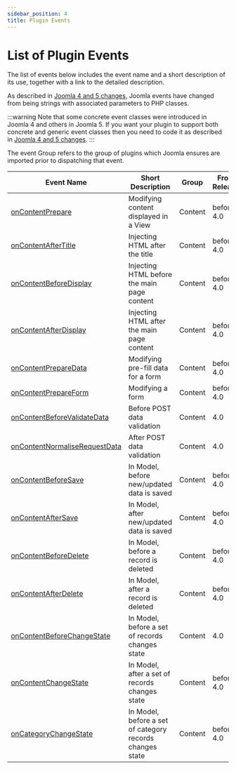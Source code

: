 ```yaml
---
sidebar_position: 4
title: Plugin Events
---
```


List of Plugin Events
=====================

The list of events below includes the event name and a short description of its use, together with a link to the detailed description.

As described in [Joomla 4 and 5 changes](../joomla-4-and-5-changes.md), Joomla events have changed from being strings with associated parameters to PHP classes.

:::warning
  Note that some concrete event classes were introduced in Joomla 4 and others in Joomla 5. If you want your plugin to support both concrete and generic event classes then you need to code it as described in [Joomla 4 and 5 changes](../joomla-4-and-5-changes.md).
:::

The event Group refers to the group of plugins which Joomla ensures are imported prior to dispatching that event. 

| Event Name                        | Short Description                            | Group            | From Release |
| --------------------------------- | --------------------------------------- | ---------------- | ------------ |
| [onContentPrepare](content.md#oncontentprepare) | Modifying content displayed in a View | Content          |  before 4.0  |
| [onContentAfterTitle](./content.md#oncontentaftertitle) | Injecting HTML after the title | Content          |  before 4.0  |
| [onContentBeforeDisplay](./content.md#oncontentbeforedisplay) | Injecting HTML before the main page content | Content          |  before 4.0  |
| [onContentAfterDisplay](./content.md#oncontentafterdisplay) | Injecting HTML after the main page content | Content          |  before 4.0  |
| [onContentPrepareData](./content.md#oncontentpreparedata) | Modifying pre-fill data for a form | Content          |  before 4.0  |
| [onContentPrepareForm](./content.md#oncontentprepareform) | Modifying a form | Content          |  before 4.0  |
| [onContentBeforeValidateData](./content.md#oncontentbeforevalidatedata) | Before POST data validation | Content          |  4.0  |
| [onContentNormaliseRequestData](./content.md#oncontentnormaliserequestdata) | After POST data validation | Content          |  4.0  |
| [onContentBeforeSave](./content.md#oncontentbeforesave) | In Model, before new/updated data is saved | Content          |  before 4.0  |
| [onContentAfterSave](./content.md#oncontentaftersave) | In Model, after new/updated data is saved | Content          |  before 4.0  |
| [onContentBeforeDelete](./content.md#oncontentbeforedelete) | In Model, before a record is deleted | Content          |  before 4.0  |
| [onContentAfterDelete](./content.md#oncontentafterdelete) | In Model, after a record is deleted | Content          |  before 4.0  |
| [onContentBeforeChangeState](./content.md#oncontentbeforechangestate) | In Model, before a set of records changes state | Content      |  4.0  |
| [onContentChangeState](./content.md#oncontentchangestate) | In Model, after a set of records changes state | Content          |  before 4.0  |
| [onCategoryChangeState](./content.md#oncategorychangestate) | In Model, before a set of category records changes state | Content     |  before 4.0  |
